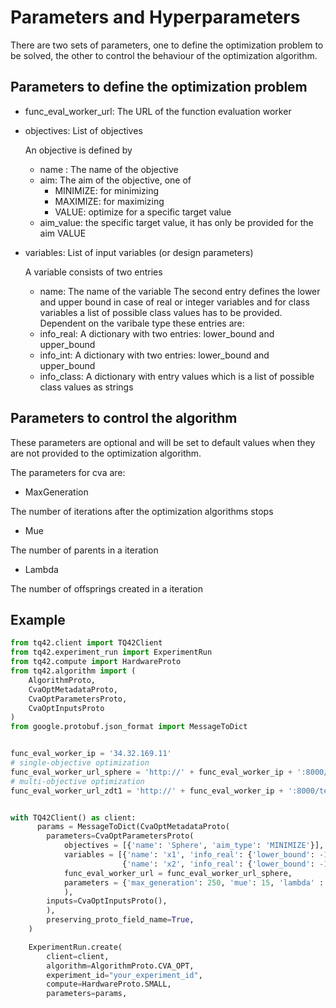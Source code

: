 # Parameters and Hyperparameters

There are two sets of parameters, one to define the optimization problem to be solved, the other to control the behaviour of the optimization algorithm.

## Parameters to define the optimization problem

* func_eval_worker_url: The URL of the function evaluation worker

* objectives: List of objectives

  An objective is defined by
  * name : The name of the objective
  * aim: The aim of the objective, one of
    * MINIMIZE: for minimizing
    * MAXIMIZE: for maximizing
    * VALUE: optimize for a specific target value
  * aim_value: the specific target value, it has only be provided for the aim VALUE

* variables: List of input variables (or design parameters)

  A variable consists of two entries
  * name: The name of the variable
  The second entry defines the lower and upper bound in case of real or integer variables and for class variables a list of possible class values has to be provided. Dependent on the varibale type these entries are:
  * info_real: A dictionary with two entries: lower_bound and upper_bound
  * info_int: A dictionary with two entries: lower_bound and upper_bound
  * info_class: A dictionary with entry values which is a list of possible class values as strings

## Parameters to control the algorithm
These parameters are optional and will be set to default values when they are not provided to the optimization algorithm.

The parameters for cva are:

* MaxGeneration 

The number of iterations after the optimization algorithms stops

* Mue

The number of parents in a iteration

* Lambda

The number of offsprings created in a iteration

## Example
```python
from tq42.client import TQ42Client
from tq42.experiment_run import ExperimentRun
from tq42.compute import HardwareProto
from tq42.algorithm import (
    AlgorithmProto,
    CvaOptMetadataProto,
    CvaOptParametersProto,
    CvaOptInputsProto
)
from google.protobuf.json_format import MessageToDict


func_eval_worker_ip = '34.32.169.11'
# single-objective optimization
func_eval_worker_url_sphere = 'http://' + func_eval_worker_ip + ':8000/test_func_eval/Sphere'
# multi-objective optimization
func_eval_worker_url_zdt1 = 'http://' + func_eval_worker_ip + ':8000/test_func_eval/ZDT1'


with TQ42Client() as client:
      params = MessageToDict(CvaOptMetadataProto(
        parameters=CvaOptParametersProto(
            objectives = [{'name': 'Sphere', 'aim_type': 'MINIMIZE'}],
            variables = [{'name': 'x1', 'info_real': {'lower_bound': -1.0, 'upper_bound': 1.0}},
                         {'name': 'x2', 'info_real': {'lower_bound': -1.0, 'upper_bound': 1.0}}],
            func_eval_worker_url = func_eval_worker_url_sphere,
            parameters = {'max_generation': 250, 'mue': 15, 'lambda' : 100},
            ),
        inputs=CvaOptInputsProto(),
        ),
        preserving_proto_field_name=True,
    )

    ExperimentRun.create(
        client=client,
        algorithm=AlgorithmProto.CVA_OPT,
        experiment_id="your_experiment_id",
        compute=HardwareProto.SMALL,
        parameters=params,
```